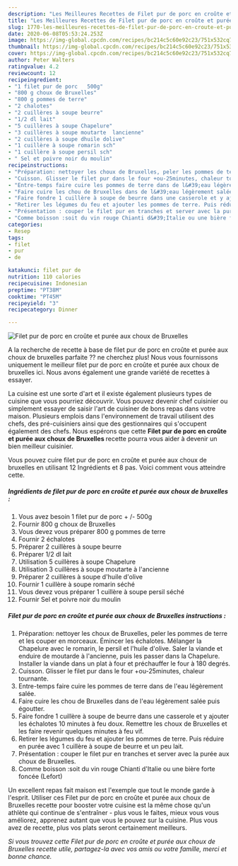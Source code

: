 ```yaml
---
description: "Les Meilleures Recettes de Filet pur de porc en croûte et purée aux choux de Bruxelles"
title: "Les Meilleures Recettes de Filet pur de porc en croûte et purée aux choux de Bruxelles"
slug: 1770-les-meilleures-recettes-de-filet-pur-de-porc-en-croute-et-puree-aux-choux-de-bruxelles
date: 2020-06-08T05:53:24.253Z
image: https://img-global.cpcdn.com/recipes/bc214c5c60e92c23/751x532cq70/filet-pur-de-porc-en-croute-et-puree-aux-choux-de-bruxelles-photo-principale-de-la-recette.jpg
thumbnail: https://img-global.cpcdn.com/recipes/bc214c5c60e92c23/751x532cq70/filet-pur-de-porc-en-croute-et-puree-aux-choux-de-bruxelles-photo-principale-de-la-recette.jpg
cover: https://img-global.cpcdn.com/recipes/bc214c5c60e92c23/751x532cq70/filet-pur-de-porc-en-croute-et-puree-aux-choux-de-bruxelles-photo-principale-de-la-recette.jpg
author: Peter Walters
ratingvalue: 4.2
reviewcount: 12
recipeingredient:
- "1 filet pur de porc   500g"
- "800 g choux de Bruxelles"
- "800 g pommes de terre"
- "2 chalotes"
- "2 cuillères à soupe beurre"
- "1/2 dl lait"
- "5 cuillères à soupe Chapelure"
- "3 cuillères à soupe moutarte  lancienne"
- "2 cuillères à soupe dhuile dolive"
- "1 cuillère à soupe romarin sch"
- "1 cuillère à soupe persil sch"
- " Sel et poivre noir du moulin"
recipeinstructions:
- "Préparation: nettoyer les choux de Bruxelles, peler les pommes de terre et les couper en morceaux. Émincer les échalotes. Mélanger la Chapelure avec le romarin, le persil et l&#39;huile d&#39;olive. Saler la viande et enduire de moutarde à l&#39;ancienne, puis les passer dans la Chapelure. Installer la viande dans un plat à four et préchauffer le four à 180 degrés."
- "Cuisson. Glisser le filet pur dans le four +ou-25minutes, chaleur tournante."
- "Entre-temps faire cuire les pommes de terre dans de l&#39;eau légèrement salée."
- "Faire cuire les chou de Bruxelles dans de l&#39;eau légèrement salée puis égoutter."
- "Faire fondre 1 cuillère à soupe de beurre dans une casserole et y ajouter les échalotes 10 minutes à feu doux. Remettre les choux de Bruxelles et les faire revenir quelques minutes à feu vif."
- "Retirer les légumes du feu et ajouter les pommes de terre. Puis réduire en purée avec 1 cuillère à soupe de beurre et un peu lait."
- "Présentation : couper le filet pur en tranches et server avec la purée aux choux de Bruxelles."
- "Comme boisson :soit du vin rouge Chianti d&#39;Italie ou une bière forte foncée (Lefort)"
categories:
- Resep
tags:
- filet
- pur
- de

katakunci: filet pur de 
nutrition: 110 calories
recipecuisine: Indonesian
preptime: "PT38M"
cooktime: "PT45M"
recipeyield: "3"
recipecategory: Dinner

---
```



![Filet pur de porc en croûte et purée aux choux de Bruxelles](https://img-global.cpcdn.com/recipes/bc214c5c60e92c23/751x532cq70/filet-pur-de-porc-en-croute-et-puree-aux-choux-de-bruxelles-photo-principale-de-la-recette.jpg)

A la recherche de recette à base de filet pur de porc en croûte et purée aux choux de bruxelles parfaite ?? ne cherchez plus! Nous vous fournissons uniquement le meilleur filet pur de porc en croûte et purée aux choux de bruxelles ici. Nous avons également une grande variété de recettes à essayer.

La cuisine est une sorte d'art et il existe également plusieurs types de cuisine que vous pourriez découvrir. Vous pouvez devenir chef cuisinier ou simplement essayer de saisir l'art de cuisiner de bons repas dans votre maison. Plusieurs emplois dans l'environnement de travail utilisent des chefs, des pré-cuisiniers ainsi que des gestionnaires qui s'occupent également des chefs. Nous espérons que cette <strong> Filet pur de porc en croûte et purée aux choux de Bruxelles </strong> recette pourra vous aider à devenir un bien meilleur cuisinier.

<!--inarticleads1-->

Vous pouvez cuire filet pur de porc en croûte et purée aux choux de bruxelles en utilisant 12 Ingrédients et 8 pas. Voici comment vous atteindre cette.

##### Ingrédients de filet pur de porc en croûte et purée aux choux de bruxelles :

1. Vous avez besoin 1 filet pur de porc + /- 500g
1. Fournir 800 g choux de Bruxelles
1. Vous devez vous préparer 800 g pommes de terre
1. Fournir 2 échalotes
1. Préparer 2 cuillères à soupe beurre
1. Préparer 1/2 dl lait
1. Utilisation 5 cuillères à soupe Chapelure
1. Utilisation 3 cuillères à soupe moutarte à l&#39;ancienne
1. Préparer 2 cuillères à soupe d&#39;huile d&#39;olive
1. Fournir 1 cuillère à soupe romarin séché
1. Vous devez vous préparer 1 cuillère à soupe persil séché
1. Fournir  Sel et poivre noir du moulin




<!--inarticleads2-->

##### Filet pur de porc en croûte et purée aux choux de Bruxelles instructions :

1. Préparation: nettoyer les choux de Bruxelles, peler les pommes de terre et les couper en morceaux. Émincer les échalotes. Mélanger la Chapelure avec le romarin, le persil et l&#39;huile d&#39;olive. Saler la viande et enduire de moutarde à l&#39;ancienne, puis les passer dans la Chapelure. Installer la viande dans un plat à four et préchauffer le four à 180 degrés.
1. Cuisson. Glisser le filet pur dans le four +ou-25minutes, chaleur tournante.
1. Entre-temps faire cuire les pommes de terre dans de l&#39;eau légèrement salée.
1. Faire cuire les chou de Bruxelles dans de l&#39;eau légèrement salée puis égoutter.
1. Faire fondre 1 cuillère à soupe de beurre dans une casserole et y ajouter les échalotes 10 minutes à feu doux. Remettre les choux de Bruxelles et les faire revenir quelques minutes à feu vif.
1. Retirer les légumes du feu et ajouter les pommes de terre. Puis réduire en purée avec 1 cuillère à soupe de beurre et un peu lait.
1. Présentation : couper le filet pur en tranches et server avec la purée aux choux de Bruxelles.
1. Comme boisson :soit du vin rouge Chianti d&#39;Italie ou une bière forte foncée (Lefort)




<!--inarticleads1-->

<p>
Un excellent repas fait maison est l'exemple que tout le monde garde à l'esprit. Utiliser ces Filet pur de porc en croûte et purée aux choux de Bruxelles recette pour booster votre cuisine est la même chose qu'un athlète qui continue de s'entraîner - plus vous le faites, mieux vous vous améliorez, apprenez autant que vous le pouvez sur la cuisine. Plus vous avez de recette, plus vos plats seront certainement meilleurs.
</p>

<p>
<i>Si vous trouvez cette Filet pur de porc en croûte et purée aux choux de Bruxelles recette utile, partagez-la avec vos amis ou votre famille, merci et bonne chance.</i>
</p>
